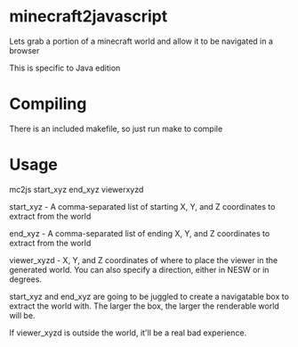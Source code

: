 # minecraft2javascript
Lets grab a portion of a minecraft world and allow it to be navigated in a browser

This is specific to Java edition

# Compiling

There is an included makefile, so just run make to compile

# Usage

mc2js start_xyz end_xyz viewerxyzd

start_xyz - A comma-separated list of starting X, Y, and Z coordinates to extract from the world

end_xyz - A comma-separated list of ending X, Y, and Z coordinates to extract from the world

viewer_xyzd - X, Y, and Z coordinates of where to place the viewer in the generated world. You can also specify a direction, either in NESW or in degrees.

start_xyz and end_xyz are going to be juggled to create a navigatable box to extract the world with. The larger the box, the larger the renderable world will be.

If viewer_xyzd is outside the world, it'll be a real bad experience.


